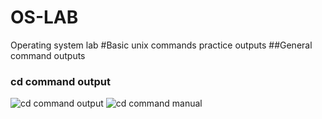 # OS-LAB
Operating system lab
#Basic unix commands practice outputs
##General command outputs
### cd command output
![cd command output](cd.png)
![cd command manual](mancd.png)
